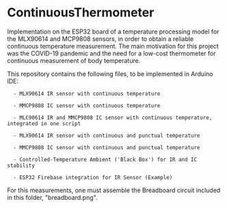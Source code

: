 # ContinuousThermometer

Implementation on the ESP32 board of a temperature processing model for the MLX90614 and MCP9808 sensors, in order to obtain a reliable continuous temperature measurement. The main motivation for this project was the COVID-19 pandemic and the need for a low-cost thermometer for continuous measurement of body temperature.

This repository contains the following files, to be implemented in Arduino IDE:

      - MLX90614 IR sensor with continuous temperature
      
      - MMCP9808 IC sensor with continuous temperature
      
      - MLC90614 IR and MMCP9808 IC sensor with continuous temperature, integrated in one script
      
      - MLX90614 IR sensor with continuous and punctual temperature
      
      - MMCP9808 IC sensor with continuous and punctual temperature
      
      - Controlled-Temperature Ambient ('Black Box') for IR and IC stability
      
      - ESP32 Firebase integration for IR Sensor (Example)
	
For this measurements, one must assemble the Breadboard circuit included in this folder, "breadboard.png".
      
